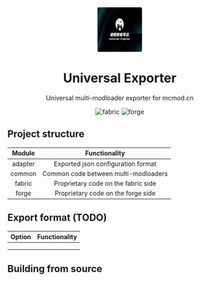 <div align="center">
<img height="100" src="common/src/main/resources/icon.png" width="100"/>

# Universal Exporter

Universal multi-modloader exporter for mcmod.cn

<img alt="fabric" height="56" src="https://cdn.jsdelivr.net/npm/@intergrav/devins-badges@3/assets/cozy/supported/fabric_vector.svg">
<img alt="forge" height="56" src="https://cdn.jsdelivr.net/npm/@intergrav/devins-badges@3/assets/cozy/supported/forge_vector.svg">

</div>

## Project structure

| Module  | Functionality                        |
|:-------:|:------------------------------------:|
| adapter | Exported json configuration format   |
| common  | Common code between multi-modloaders |
| fabric  | Proprietary code on the fabric side  |
| forge   | Proprietary code on the forge side   |

## Export format (TODO)

| Option | Functionality |
|:------:| ------------- |
|        |               |
|        |               |
|        |               |

## Building from source

